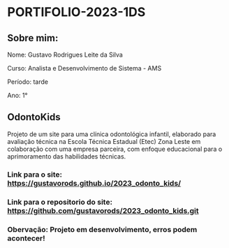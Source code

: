 # PORTIFOLIO-2023-1DS

## Sobre mim:
Nome: Gustavo Rodrigues Leite da Silva 

Curso: Analista e Desenvolvimento de Sistema - AMS

Período: tarde 

Ano: 1° 


## OdontoKids 
Projeto de um site para uma clínica odontológica infantil, elaborado para avaliação técnica na Escola Técnica Estadual (Etec) Zona Leste em colaboração com uma empresa parceira, com enfoque educacional para o aprimoramento das habilidades técnicas.

### Link para o site: https://gustavorods.github.io/2023_odonto_kids/
### Link para o repositorio do site: https://github.com/gustavorods/2023_odonto_kids.git
### Obervação: Projeto em desenvolvimento, erros podem acontecer!

